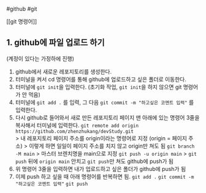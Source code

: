 #github #git

[[git 명령어]]
## 1. github에 파일 업로드 하기
(계정이 있다는 가정하에 진행)
1. github에서 새로운 레포지토리를 생성한다.
2. 터미널을 켜서 cd 명령어를 통해 github에 업로드하고 싶은 폴더로 이동한다.
3. 터미널에 `git init`을 입력한다. (초기화 작업, `git init`을 하지 않으면 git 명령어가 안 먹음)
4. 터미널에 `git add .` 를 입력, 그 다음 `git commit -m "하고싶은 코멘트 입력"` 를 입력한다.
5. 다시 github로 들어와서 새로 만든 레포지토리 페이지 맨 아래에 있는 명령어 3줄을 복사해서 터미널에 입력한다. 
	`git remote add origin https://github.com/zhenzhukang/devStudy.git`  
		> 내 레포지토리 페이지 주소를 origin이라는 명령어로 지정 (origin = 페이지 주소)
		> 이렇게 하면 일일이 페이지 주소를 치지 않고 origin만 쳐도 됨
	`git branch -M main`
		> 마스터 브렌치명을 main으로 지정
	`git push -u origin main`
		> `git push` 뒤에 `origin main` 안치고 `git push`만 쳐도 github에 push가 됨
6. 위 명령어 3줄을 입력하면 내가 업로드하고 싶은 폴더가 github에 push가 됨
7. 이제 push 하고 싶을 때 아래 명령어를 반복하면 됨.
	`git add .`
	`git commit -m "하고싶은 코멘트 입력"`
	`git push`
